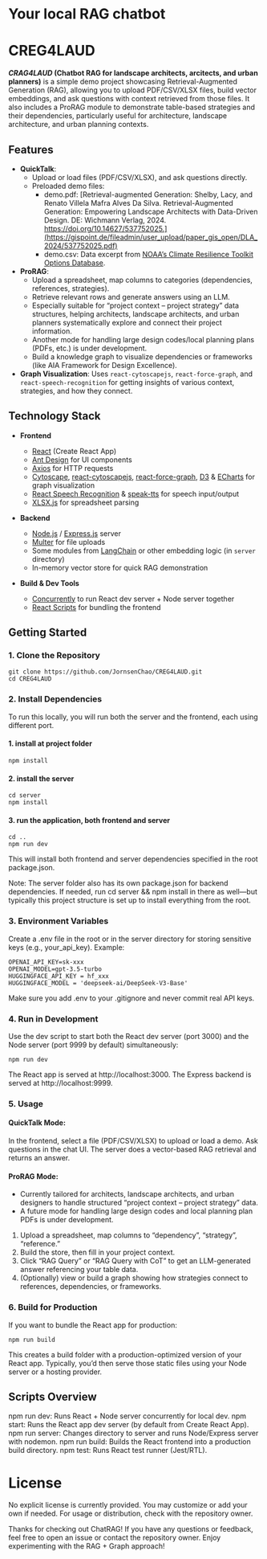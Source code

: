 # Your local RAG chatbot

# CREG4LAUD

**_CRAG4LAUD_ (Chatbot RAG for landscape architects, arcitects, and urban planners)** is a simple demo project showcasing Retrieval-Augmented Generation (RAG), allowing you to upload PDF/CSV/XLSX files, build vector embeddings, and ask questions with context retrieved from those files. It also includes a ProRAG module to demonstrate table-based strategies and their dependencies, particularly useful for architecture, landscape architecture, and urban planning contexts.

## Features

- **QuickTalk**:
  - Upload or load files (PDF/CSV/XLSX), and ask questions directly.
  - Preloaded demo files:
    - demo.pdf: [Retrieval-augmented Generation: Shelby, Lacy, and Renato Villela Mafra Alves Da Silva. Retrieval-Augmented Generation: Empowering Landscape Architects with Data-Driven Design. DE: Wichmann Verlag, 2024. https://doi.org/10.14627/537752025.](https://gispoint.de/fileadmin/user_upload/paper_gis_open/DLA_2024/537752025.pdf)
    - demo.csv: Data excerpt from [NOAA’s Climate Resilience Toolkit Options Database](https://toolkit.climate.gov/content/options-database).
- **ProRAG**:
  - Upload a spreadsheet, map columns to categories (dependencies, references, strategies).
  - Retrieve relevant rows and generate answers using an LLM.
  - Especially suitable for “project context – project strategy” data structures, helping architects, landscape architects, and urban planners systematically explore and connect their project information.
  - Another mode for handling large design codes/local planning plans (PDFs, etc.) is under development.
  - Build a knowledge graph to visualize dependencies or frameworks (like AIA Framework for Design Excellence).
- **Graph Visualization**: Uses `react-cytoscapejs`, `react-force-graph`, and `react-speech-recognition` for getting insights of various context, strategies, and how they connect.

## Technology Stack

- **Frontend**

  - [React](https://reactjs.org/) (Create React App)
  - [Ant Design](https://ant.design/) for UI components
  - [Axios](https://github.com/axios/axios) for HTTP requests
  - [Cytoscape](https://js.cytoscape.org/), [react-cytoscapejs](https://github.com/plotly/react-cytoscapejs), [react-force-graph](https://github.com/vasturiano/react-force-graph), [D3](https://d3js.org/) & [ECharts](https://echarts.apache.org/) for graph visualization
  - [React Speech Recognition](https://github.com/JamesBrill/react-speech-recognition) & [speak-tts](https://github.com/tom-s/speak-tts) for speech input/output
  - [XLSX.js](https://github.com/SheetJS/sheetjs) for spreadsheet parsing

- **Backend**

  - [Node.js](https://nodejs.org/) / [Express.js](https://expressjs.com/) server
  - [Multer](https://github.com/expressjs/multer) for file uploads
  - Some modules from [LangChain](https://github.com/hwchase17/langchain) or other embedding logic (in `server` directory)
  - In-memory vector store for quick RAG demonstration

- **Build & Dev Tools**
  - [Concurrently](https://github.com/open-cli-tools/concurrently) to run React dev server + Node server together
  - [React Scripts](https://create-react-app.dev/docs/getting-started) for bundling the frontend

## Getting Started

### 1. Clone the Repository

```
git clone https://github.com/JornsenChao/CREG4LAUD.git
cd CREG4LAUD
```

### 2. Install Dependencies

To run this locally, you will run both the server and the frontend, each using different port.

#### 1. install at project folder

```
npm install
```

#### 2. install the server

```
cd server
npm install
```

#### 3. run the application, both frontend and server

```
cd ..
npm run dev
```

This will install both frontend and server dependencies specified in the root package.json.

Note: The server folder also has its own package.json for backend dependencies. If needed, run cd server && npm install in there as well—but typically this project structure is set up to install everything from the root.

### 3. Environment Variables

Create a .env file in the root or in the server directory for storing sensitive keys (e.g., your_api_key). Example:

```
OPENAI_API_KEY=sk-xxx
OPENAI_MODEL=gpt-3.5-turbo
HUGGINGFACE_API_KEY = hf_xxx
HUGGINGFACE_MODEL = 'deepseek-ai/DeepSeek-V3-Base'
```

Make sure you add .env to your .gitignore and never commit real API keys.

### 4. Run in Development

Use the dev script to start both the React dev server (port 3000) and the Node server (port 9999 by default) simultaneously:

```
npm run dev
```

The React app is served at http://localhost:3000.
The Express backend is served at http://localhost:9999.

### 5. Usage

#### QuickTalk Mode:

In the frontend, select a file (PDF/CSV/XLSX) to upload or load a demo.
Ask questions in the chat UI. The server does a vector-based RAG retrieval and returns an answer.

#### ProRAG Mode:

- Currently tailored for architects, landscape architects, and urban designers to handle structured “project context – project strategy” data.
- A future mode for handling large design codes and local planning plan PDFs is under development.

1. Upload a spreadsheet, map columns to “dependency”, “strategy”, “reference.”
2. Build the store, then fill in your project context.
3. Click “RAG Query” or “RAG Query with CoT” to get an LLM-generated answer referencing your table data.
4. (Optionally) view or build a graph showing how strategies connect to references, dependencies, or frameworks.

### 6. Build for Production

If you want to bundle the React app for production:

```
npm run build
```

This creates a build folder with a production-optimized version of your React app. Typically, you’d then serve those static files using your Node server or a hosting provider.

## Scripts Overview

npm run dev: Runs React + Node server concurrently for local dev.
npm start: Runs the React app dev server (by default from Create React App).
npm run server: Changes directory to server and runs Node/Express server with nodemon.
npm run build: Builds the React frontend into a production build directory.
npm test: Runs React test runner (Jest/RTL).

# License

No explicit license is currently provided. You may customize or add your own if needed. For usage or distribution, check with the repository owner.

Thanks for checking out ChatRAG! If you have any questions or feedback, feel free to open an issue or contact the repository owner. Enjoy experimenting with the RAG + Graph approach!
